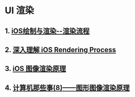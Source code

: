 # UI 渲染

## 1. [iOS绘制与渲染--渲染流程](https://www.jianshu.com/p/a7bf80f44dc6)

## 2. [深入理解 iOS Rendering Process](https://lision.me/ios-rendering-process/)

## 3. [iOS 图像渲染原理](http://chuquan.me/2018/09/25/ios-graphics-render-principle/)

## 4. [计算机那些事(8)——图形图像渲染原理](http://chuquan.me/2018/08/26/graphics-rending-principle-gpu/)
